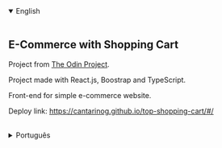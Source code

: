 <details open>
<summary>English</summary>
<br>

## E-Commerce with Shopping Cart

Project from [The Odin Project](https://www.theodinproject.com/lessons/node-path-javascript-shopping-cart).

Project made with React.js, Boostrap and TypeScript.

Front-end for simple e-commerce website.

Deploy link: https://cantarinog.github.io/top-shopping-cart/#/

<br>
</details>

<details>
<summary>Português</summary>
<br>

## E-Commerce com Carrinho de Compras

Projeto do [The Odin Project](https://www.theodinproject.com/lessons/node-path-javascript-shopping-cart).

Projeto feito com React.js, Bootstrap e TypeScript.

Front-end para um simples site de e-commerce.

Link de deploy: https://cantarinog.github.io/top-shopping-cart/#/

<br>
</details>